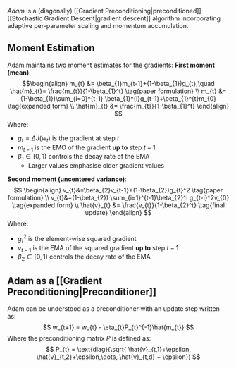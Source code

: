 *Adam* is a (diagonally) [[Gradient Preconditioning|preconditioned]] [[Stochastic Gradient Descent|gradient descent]] algorithm incorporating adaptive per-parameter scaling and momentum accumulation.

## Moment Estimation
Adam maintains two moment estimates for the gradients:
**First moment (mean)**:
$$\begin{align}
m_{t} &= \beta_{1}m_{t-1}+(1-\beta_{1})g_{t},\quad \hat{m}_{t}= \frac{m_{t}}{1-\beta_{1}^t} \tag{paper formulation} \\
m_{t} &= (1-\beta_{1})\sum_{i=0}^{t-1} \beta_{1}^{i}g_{t-1}+\beta_{1}^{t}m_{0} \tag{expanded form} \\
\hat{m}_{t} &= \frac{m_{t}}{1-\beta_{1}^t}
\end{align}
$$Where:
* $g_{t} = \Delta J(w_{t})$ is the gradient at step $t$
* $m_{t-1}$ is the EMO of the gradient **up to** step $t-1$
* $\beta_{1} \in [0,1)$ controls the decay rate of the EMA
	* Larger values emphasise older gradient values

**Second moment (uncentered variance)**:
$$
\begin{align}
v_{t}&=\beta_{2}v_{t-1}+(1-\beta_{2})g_{t}^2 \tag{paper formulation} \\
v_{t}&=(1-\beta_{2}) \sum_{i=1}^{t-1}\beta_{2}^i g_{t-i}^2v_{0} \tag{expanded form} \\
\hat{v}_{t} &= \frac{v_{t}}{1-\beta_{2}^t} \tag{final update}
\end{align}
$$Where:
* $g_{t}^2$ is the element-wise squared gradient
* $v_{t-1}$ is the EMA of the squared gradient **up to** step $t-1$
* $\beta_{2} \in [0,1)$ controls the decay rate of the EMA

## Adam as a [[Gradient Preconditioning|Preconditioner]]
Adam can be understood as a preconditioner with an update step written as:
$$
w_{t+1} = w_{t} - \eta_{t}P_{t}^{-1}\hat{m_{t}}
$$Where the preconditioning matrix $P$ is defined as:
$$
P_{t} = \text{diag}(\sqrt{ \hat{v}_{t,1}+\epsilon, \hat{v}_{t,2}+\epsilon,\dots, \hat{v}_{t,d} + \epsilon})
$$